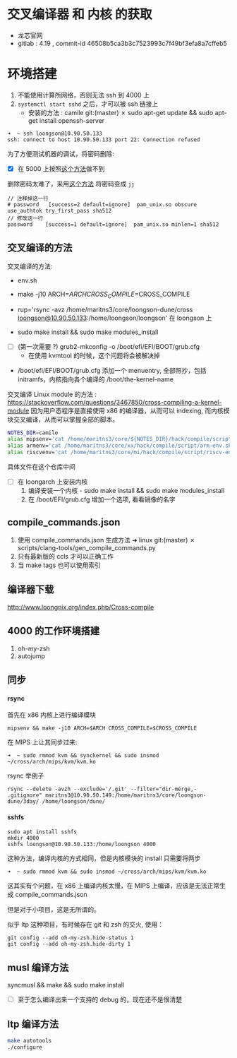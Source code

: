 # 交叉编译器 和 内核 的获取
- 龙芯官网
- gitlab : 4.19 , commit-id 46508b5ca3b3c7523993c7f49bf3efa8a7cffeb5 

# 环境搭建
1. 不能使用计算所网络，否则无法 ssh 到 4000 上
2. `systemctl start sshd` 之后，才可以被 ssh 链接上
   - 安装的方法 : camile git:(master) ✗ sudo apt-get update && sudo apt-get install openssh-server
```
➜  ~ ssh loongson@10.90.50.133
ssh: connect to host 10.90.50.133 port 22: Connection refused
```

为了方便测试机器的调试，将密码删除:
- [x] 在 5000 上按照[这个方法](https://askubuntu.com/questions/281074/can-i-set-my-user-account-to-have-no-password)做不到

删除密码太难了，采用[这个方法](https://askubuntu.com/questions/113682/how-to-change-disable-password-complexity-test-when-changing-password)
将密码变成 `jj`
```
// 注释掉这一行
# password   [success=2 default=ignore]  pam_unix.so obscure use_authtok try_first_pass sha512 
// 修改这一行
password    [success=1 default=ignore]  pam_unix.so minlen=1 sha512
```

## 交叉编译的方法
交叉编译的方法:

- env.sh
- make -j10 ARCH=$ARCH CROSS_COMPILE=$CROSS_COMPILE
- rup='rsync -avz /home/maritns3/core/loongson-dune/cross loongson@10.90.50.133:/home/loongson/loongson' 在 loongson 上

- sudo make install && sudo make modules_install
- [ ]  (第一次需要 ?) grub2-mkconfig -o /boot/efi/EFI/BOOT/grub.cfg
    - 在使用 kvmtool 的时候，这个问题将会被解决掉
- /boot/efi/EFI/BOOT/grub.cfg 添加一个 menuentry, 全部照抄，包括 initramfs，内核指向各个编译的 /boot/the-kernel-name



交叉编译 Linux module 的方法 : https://stackoverflow.com/questions/3467850/cross-compiling-a-kernel-module
因为用户态程序是直接使用 x86 的编译器，从而可以 indexing, 而内核模块交叉编译，从而可以掌握全部的脚本。

```sh
NOTES_DIR=camile
alias mipsenv='cat /home/maritns3/core/${NOTES_DIR}/hack/compile/script/mips-env.sh && source /home/maritns3/core/${NOTES_DIR}/hack/compile/script/mips-env.sh'
alias armenv='cat /home/maritns3/core/xx/hack/compile/script/arm-env.sh && source /home/maritns3/core/xx/hack/compile/script/arm-env.sh'
alias riscvenv='cat /home/maritns3/core/mi/hack/compile/script/riscv-env.sh && source /home/maritns3/core/mi/hack/compile/script/riscv-env.sh'
```
具体文件在这个仓库中间

- [ ] 在 loongarch 上安装内核
  1. 编译安装一个内核 - sudo make install && sudo make modules_install
  2. 在 /boot/EFI/grub.cfg 增加一个选项, 看看镜像的名字

## compile_commands.json
1. 使用 compile_commands.json 生成方法
➜  linux git:(master) ✗ scripts/clang-tools/gen_compile_commands.py
2. 只有最新版的 ccls 才可以正确工作
3. 当 make tags 也可以使用索引

## 编译器下载
http://www.loongnix.org/index.php/Cross-compile

## 4000 的工作环境搭建
1. oh-my-zsh
2. autojump

## 同步

#### rsync
首先在 x86 内核上进行编译模块
```
mipsenv && make -j10 ARCH=$ARCH CROSS_COMPILE=$CROSS_COMPILE
```

在 MIPS 上让其同步过来:
```
➜  ~ sudo rmmod kvm && synckernel && sudo insmod ~/cross/arch/mips/kvm/kvm.ko
```

rsync 举例子
```
rsync --delete -avzh --exclude='/.git' --filter="dir-merge,- .gitignore" maritns3@10.90.50.149:/home/maritns3/core/loongson-dune/3day/ /home/loongson/dune/
```

#### sshfs
```
sudo apt install sshfs
mkdir 4000
sshfs loongson@10.90.50.133:/home/loongson 4000
```

这种方法，编译内核的方式相同，但是内核模块的 install 只需要将两步

```
➜  ~ sudo rmmod kvm && sudo insmod ~/cross/arch/mips/kvm/kvm.ko
```
这其实有个问题，在 x86 上编译内核太慢，在 MIPS 上编译，应该是无法正常生成 compile_commands.json

但是对于小项目，这是无所谓的。


似乎 ltp 这种项目，有时候存在 git 和 zsh 的交火, 使用：
```
git config --add oh-my-zsh.hide-status 1
git config --add oh-my-zsh.hide-dirty 1
```

## musl 编译方法
syncmusl && make && sudo make install

- [ ] 至于怎么编译出来一个支持的 debug 的，现在还不是很清楚

## ltp 编译方法
```sh
make autotools
./configure
```
